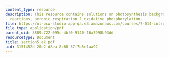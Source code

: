 ```yaml
---
content_type: resource
description: This resource contains solutions on photosynthesis background, photosynthesis?light
  reactions, aerobic respiration ? oxidative phosphorylation.
file: https://ol-ocw-studio-app-qa.s3.amazonaws.com/courses/7-014-introductory-biology-spring-2005/3151452d20e2d8ea8c6857f7b5e1aa92_section5_ak.pdf
file_type: application/pdf
parent_uid: 3889c722-095c-4bf0-9140-16a7998b93dd
resourcetype: Document
title: section5_ak.pdf
uid: 3151452d-20e2-d8ea-8c68-57f7b5e1aa92
---
```


